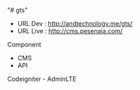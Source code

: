 "# gts" 

- URL Dev : http://andtechnology.me/gts/
- URL Live : http://cms.pesenaja.com/

Component
- CMS
- API

Codeigniter - AdminLTE